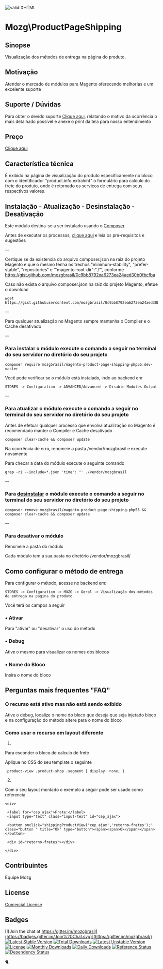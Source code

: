 [checkmark]: https://raw.githubusercontent.com/mozgbrasil/mozgbrasil.github.io/master/assets/images/logos/logo_32_32.png "MOZG"
![valid XHTML][checkmark]

[requerimentos]: http://mozgbrasil.github.io/requerimentos/
[tickets]: https://cerebrum.freshdesk.com/support/tickets/new
[preco]: http://www.cerebrum.com.br/preco/
[getcomposer]: https://getcomposer.org/
[uninstall-mods]: https://getcomposer.org/doc/03-cli.md#remove

# Mozg\ProductPageShipping

## Sinopse

Visualização dos métodos de entrega na página do produto.

## Motivação

Atender o mercado de módulos para Magento oferecendo melhorias e um excelente suporte

## Suporte / Dúvidas

Para obter o devido suporte [Clique aqui][tickets], relatando o motivo da ocorrência o mais detalhado possível e anexe o print da tela para nosso entendimento

## Preço

[Clique aqui][preco]

## Característica técnica

É exibido na página de visualização do produto especificamente no bloco com o identificador "product.info.extrahint" o formulário para calculo do frete do produto, onde é retornado os serviços de entrega com seus respectivos valores.

## Instalação - Atualização - Desinstalação - Desativação

Este módulo destina-se a ser instalado usando o [Composer][getcomposer]

Antes de executar os processos, [clique aqui][requerimentos] e leia os pré-requisitos e sugestões

--

Certique se da existencia do arquivo composer.json na raiz do projeto Magento e que o mesmo tenha os trechos "minimum-stability", "prefer-stable", "repositories" e '"magento-root-dir":"./"', conforme https://gist.github.com/mozgbrasil/0c9bb8792ea6273ea24aed30b0fbcfba

Caso não exista o arquivo composer.json na raiz do projeto Magento, efetue o download

	wget https://gist.githubusercontent.com/mozgbrasil/0c9bb8792ea6273ea24aed30b0fbcfba/raw/9b514bc896171b6d75833b6f165065356f62ca59/composer.json

--

Para qualquer atualização no Magento sempre mantenha o Compiler e o Cache desativado

--

### Para instalar o módulo execute o comando a seguir no terminal do seu servidor no diretório do seu projeto

	composer require mozgbrasil/magento-product-page-shipping-php55:dev-master

Você pode verificar se o módulo está instalado, indo ao backend em:

	STORES -> Configuration -> ADVANCED/Advanced -> Disable Modules Output

--

### Para atualizar o módulo execute o comando a seguir no terminal do seu servidor no diretório do seu projeto

Antes de efetuar qualquer processo que envolva atualização no Magento é recomendado manter o Compiler e Cache desativado

	composer clear-cache && composer update

Na ocorrência de erro, renomeie a pasta /vendor/mozgbrasil e execute novamente

Para checar a data do módulo execute o seguinte comando

	grep -ri --include=*.json 'time": "' ./vendor/mozgbrasil

--

### Para [desinstalar][uninstall-mods] o módulo execute o comando a seguir no terminal do seu servidor no diretório do seu projeto

	composer remove mozgbrasil/magento-product-page-shipping-php55 && composer clear-cache && composer update

--

### Para desativar o módulo

Renomeie a pasta do módulo

Cada módulo tem a sua pasta no diretório /vendor/mozgbrasil/

## Como configurar o método de entrega

Para configurar o método, acesse no backend em:

	STORES -> Configuration -> MOZG -> Geral -> Visualização dos métodos de entrega na página do produto

Você terá os campos a seguir

### • **Ativar**

Para "ativar" ou "desativar" o uso do método

### • **Debug**

Ative o mesmo para visualizar os nomes dos blocos

### • **Nome do Bloco**

Insira o nome do bloco

## Perguntas mais frequentes "FAQ"

### O recurso está ativo mas não está sendo exibido

Ative o debug, localize o nome do bloco que deseja que seja injetado bloco e na configuração do método altere para o nome do bloco

### Como usar o recurso em layout diferente

1.

Para esconder o bloco de calculo de frete

Aplique no CSS do seu template o seguinte

	.product-view .product-shop .segment { display: none; }

2.

Com o seu layout montado o exemplo a seguir pode ser usado como referencia

	<div>

	 <label for="cep_ajax">Frete:</label>
	 <input type="text" class="input-text" id="cep_ajax">

	 <button onclick="shippingProductView('cep_ajax','retorno-fretes');" class="button " title="Ok" type="button"><span><span>Ok</span></span></button>

	 <div id="retorno-fretes"></div>

	</div>

## Contribuintes

Equipe Mozg

## License

[Comercial License](LICENSE.txt)

## Badges

[![Join the chat at https://gitter.im/mozgbrasil](https://badges.gitter.im/Join%20Chat.svg)](https://gitter.im/mozgbrasil/)
[![Latest Stable Version](https://poser.pugx.org/mozgbrasil/magento-product-page-shipping-php55/v/stable)](https://packagist.org/packages/mozgbrasil/magento-product-page-shipping-php55)
[![Total Downloads](https://poser.pugx.org/mozgbrasil/magento-product-page-shipping-php55/downloads)](https://packagist.org/packages/mozgbrasil/magento-product-page-shipping-php55)
[![Latest Unstable Version](https://poser.pugx.org/mozgbrasil/magento-product-page-shipping-php55/v/unstable)](https://packagist.org/packages/mozgbrasil/magento-product-page-shipping-php55)
[![License](https://poser.pugx.org/mozgbrasil/magento-product-page-shipping-php55/license)](https://packagist.org/packages/mozgbrasil/magento-product-page-shipping-php55)
[![Monthly Downloads](https://poser.pugx.org/mozgbrasil/magento-product-page-shipping-php55/d/monthly)](https://packagist.org/packages/mozgbrasil/magento-product-page-shipping-php55)
[![Daily Downloads](https://poser.pugx.org/mozgbrasil/magento-product-page-shipping-php55/d/daily)](https://packagist.org/packages/mozgbrasil/magento-product-page-shipping-php55)
[![Reference Status](https://www.versioneye.com/php/mozgbrasil:magento-product-page-shipping-php55/reference_badge.svg?style=flat-square)](https://www.versioneye.com/php/mozgbrasil:magento-product-page-shipping-php55/references)
[![Dependency Status](https://www.versioneye.com/php/mozgbrasil:magento-product-page-shipping-php55/1.0.0/badge?style=flat-square)](https://www.versioneye.com/php/mozgbrasil:magento-product-page-shipping-php55/1.0.0)

:cat2:
